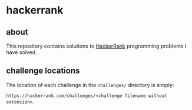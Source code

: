 # hackerrank

## about
This repository contains solutions to [HackerRank](https://hackerrank.com) programming problems I have solved.

## challenge locations
The location of each challenge in the `challenges/` directory is simply:

`https://hackerrank.com/challenges/<challenge filename without extension>`.
